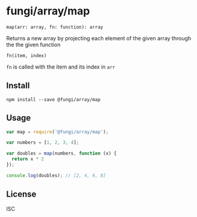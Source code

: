 fungi/array/map
===============

    map(arr: array, fn: function): array

Returns a new array by projecting each element of the given array through the
the given function

    fn(item, index)

`fn` is called with the item and its index in `arr`

Install
-------

    npm install --save @fungi/array/map

Usage
-----

```js
var map = require('@fungi/array/map');

var numbers = [1, 2, 3, 4];

var doubles = map(numbers, function (x) {
  return x * 2
});

console.log(doubles); // [2, 4, 6, 8]
```

License
-------

ISC
